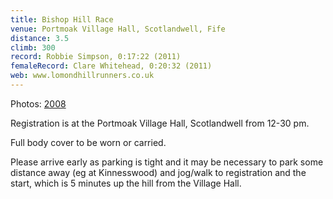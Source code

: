 ```yaml
---
title: Bishop Hill Race
venue: Portmoak Village Hall, Scotlandwell, Fife
distance: 3.5
climb: 300
record: Robbie Simpson, 0:17:22 (2011)
femaleRecord: Clare Whitehead, 0:20:32 (2011)
web: www.lomondhillrunners.co.uk
---
```

Photos: [2008](http://www.flickr.com/photos/scottishhillrunners/sets/72157604036442955/)

Registration is at the Portmoak Village Hall, Scotlandwell from 12-30 pm.

Full body cover to be worn or carried.

Please arrive early as parking is tight and it may be necessary to park some distance away (eg at Kinnesswood) and jog/walk to registration and the start, which is 5 minutes up the hill from the Village Hall.
